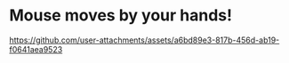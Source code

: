 # Mouse moves by your hands!


https://github.com/user-attachments/assets/a6bd89e3-817b-456d-ab19-f0641aea9523

